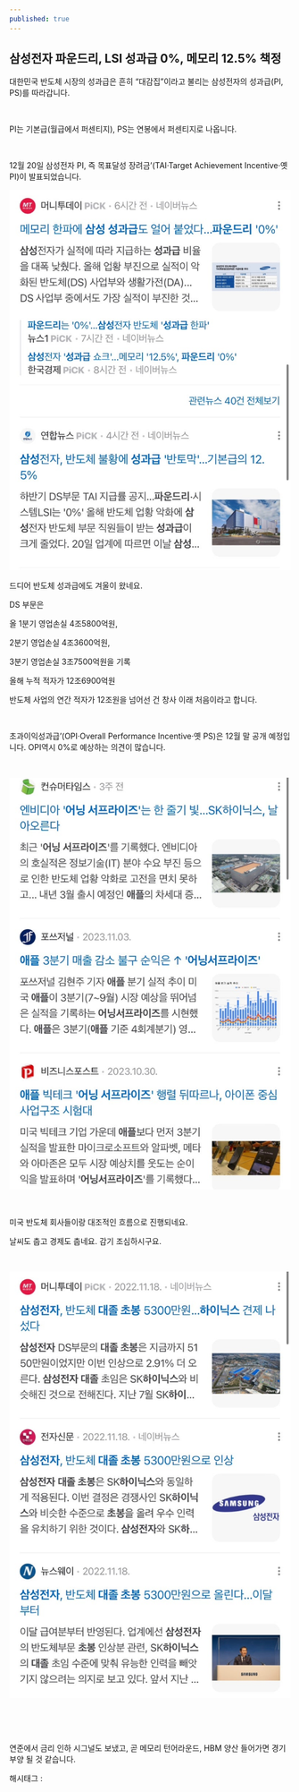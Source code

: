 ```yaml
---
published: true
---
```

## 삼성전자 파운드리, LSI 성과급 0%, 메모리 12.5% 책정

대한민국 반도체 시장의 성과급은 흔히 “대감집”이라고 불리는 삼성전자의 성과급(PI, PS)를 따라갑니다.

​

PI는 기본급(월급에서 퍼센티지), PS는 연봉에서 퍼센티지로 나옵니다.

​

12월 20일 삼성전자 PI, 즉 목표달성 장려금’(TAI·Target Achievement Incentive·옛 PI)이 발표되었습니다.

![0](/assets/img/223298904045/0.png)

드디어 반도체 성과급에도 겨울이 왔네요.

DS 부문은

올 1분기 영업손실 4조5800억원,

2분기 영업손실 4조3600억원,

3분기 영업손실 3조7500억원을 기록

올해 누적 적자가 12조6900억원

반도체 사업의 연간 적자가 12조원을 넘어선 건 창사 이래 처음이라고 합니다.

​

초과이익성과급’(OPI·Overall Performance Incentive·옛 PS)은 12월 말 공개 예정입니다. OPI역시 0%로 예상하는 의견이 많습니다. 

​

![1](/assets/img/223298904045/1.png)

​

미국 반도체 회사들이랑 대조적인 흐름으로 진행되네요.

날씨도 춥고 경제도 춥네요. 감기 조심하시구요.

​

![2](/assets/img/223298904045/2.png)

​

​

연준에서 금리 인하 시그널도 보냈고, 곧 메모리 턴어라운드, HBM 양산 들어가면 경기부양 될 것 같습니다.

 해시태그 : 